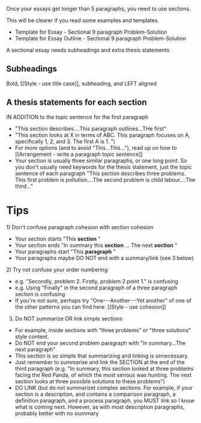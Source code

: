 Once your essays get longer than 5 paragraphs, you need to use sections.

This will be clearer if you read some examples and templates.
* Template for Essay - Sectional 9 paragraph Problem-Solution
* Template for Essay Outline - Sectional 9 paragraph Problem-Solution

A sectional essay needs subheadings and extra thesis statements

## Subheadings
Bold, [[Style - use title case]], subheading, and LEFT aligned

## A thesis statements for each section
IN ADDITION to the topic sentence for the first paragraph
* "This section describes....This paragraph outlines...THe first"
* "This section looks at X in terms of ABC. This paragraph focuses on A, specifically 1, 2, and 3. The first A is 1. ")
* For more options (and to avoid "This...This..."), read up on how to [[Arrangement - write a paragraph topic sentence]]
* Your section is usually three similar paragraphs, or one long point. So you don't usually need keywords for the thesis statement, just the topic sentence of each paragraph "This section describes three problems. This first problem is pollution....The second problem is child labour....The third..."

# Tips
<red>1) Don't confuse paragraph cohesion with section cohesion
* Your section starts "This __section__ "
* Your section ends  "In summary this __section__ ... The next __section__ "
* Your paragraphs start "This __paragraph__ "
* Your paragraphs maybe DO NOT end with a summary/link (see 3 below)

<red>2) Try not confuse your order numbering</red>
* e.g. "Secondly, problem 2. Firstly, problem 2 point 1." is confusing
* e.g. Using "Finally" in the second paragraph of a three paragraph section is confusing
* If you're not sure, perhaps try "One---Another---Yet another" of one of the other patterns you can find here: [[Style - use cohesion]]

3) Do NOT summarize OR link simple sections
* For example, inside sections with "three problems" or "three solutions" style content.
* Do NOT end your second problem paragraph with "In summary...The next paragraph"
* This section is so simple that summarizing and linking is unnecessary.
* Just remember to summarise and link the SECTION at the end of the third paragraph (e.g. "In summary, this section looked at three problems facing the Red Panda, of which the most serious was hunting. The next section looks at three possible solutions to these problems")
* DO LINK (but do not summarize) complex sections. For example, if your section is a description, and contains a comparison paragraph, a definition paragraph, and a process paragraph, you MUST link so I know what is coming next. However, as with most description paragraphs, probably better with no siummary
